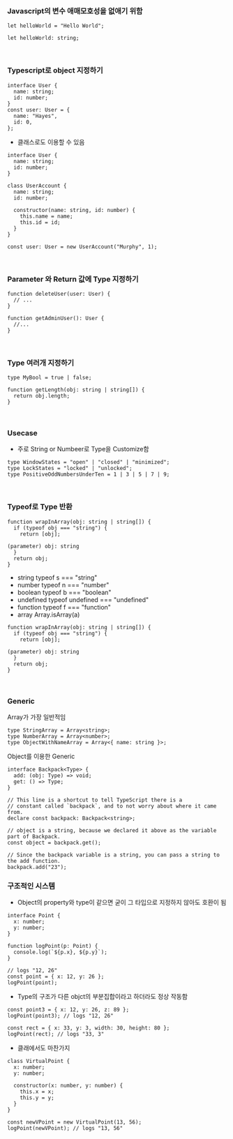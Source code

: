 ### Javascript의 변수 애매모호성을 없애기 위함

```tsx
let helloWorld = "Hello World";

let helloWorld: string;
```

<br>

### Typescript로 object 지정하기

```tsx
interface User {
  name: string;
  id: number;
}
const user: User = {
  name: "Hayes",
  id: 0,
};
```

- 클래스로도 이용할 수 있음

```tsx
interface User {
  name: string;
  id: number;
}

class UserAccount {
  name: string;
  id: number;

  constructor(name: string, id: number) {
    this.name = name;
    this.id = id;
  }
}

const user: User = new UserAccount("Murphy", 1);
```

<br>

### Parameter 와 Return 값에 Type 지정하기

```tsx
function deleteUser(user: User) {
  // ...
}

function getAdminUser(): User {
  //...
}
```

<br>

### Type 여러개 지정하기

```tsx
type MyBool = true | false;
```

```tsx
function getLength(obj: string | string[]) {
  return obj.length;
}
```

<br>

### Usecase

- 주로 String or Numbeer로 Type을 Customize함

```tsx
type WindowStates = "open" | "closed" | "minimized";
type LockStates = "locked" | "unlocked";
type PositiveOddNumbersUnderTen = 1 | 3 | 5 | 7 | 9;
```

<br>

### Typeof로 Type 반환

```tsx
function wrapInArray(obj: string | string[]) {
  if (typeof obj === "string") {
    return [obj];

(parameter) obj: string
  }
  return obj;
}
```

- string typeof s === "string"
- number typeof n === "number"
- boolean typeof b === "boolean"
- undefined typeof undefined === "undefined"
- function typeof f === "function"
- array Array.isArray(a)

```tsx
function wrapInArray(obj: string | string[]) {
  if (typeof obj === "string") {
    return [obj];

(parameter) obj: string
  }
  return obj;
}
```

<br>

### Generic

Array가 가장 일반적임

```tsx
type StringArray = Array<string>;
type NumberArray = Array<number>;
type ObjectWithNameArray = Array<{ name: string }>;
```

Object를 이용한 Generic

```tsx
interface Backpack<Type> {
  add: (obj: Type) => void;
  get: () => Type;
}

// This line is a shortcut to tell TypeScript there is a
// constant called `backpack`, and to not worry about where it came from.
declare const backpack: Backpack<string>;

// object is a string, because we declared it above as the variable part of Backpack.
const object = backpack.get();

// Since the backpack variable is a string, you can pass a string to the add function.
backpack.add("23");
```

### 구조적인 시스템

- Object의 property와 type이 같으면 굳이 그 타입으로 지정하지 않아도 호환이 됨

```tsx
interface Point {
  x: number;
  y: number;
}

function logPoint(p: Point) {
  console.log(`${p.x}, ${p.y}`);
}

// logs "12, 26"
const point = { x: 12, y: 26 };
logPoint(point);
```

- Type의 구조가 다른 objct의 부분집합이라고 하더라도 정상 작동함

```tsx
const point3 = { x: 12, y: 26, z: 89 };
logPoint(point3); // logs "12, 26"

const rect = { x: 33, y: 3, width: 30, height: 80 };
logPoint(rect); // logs "33, 3"
```

- 클래에서도 마찬가지

```tsx
class VirtualPoint {
  x: number;
  y: number;

  constructor(x: number, y: number) {
    this.x = x;
    this.y = y;
  }
}

const newVPoint = new VirtualPoint(13, 56);
logPoint(newVPoint); // logs "13, 56"
```
